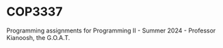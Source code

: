 # COP3337
Programming assignments for Programming II - Summer 2024 - Professor Kianoosh, the G.O.A.T.
